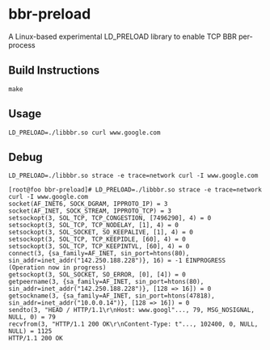# bbr-preload
A Linux-based experimental LD_PRELOAD library to enable TCP BBR per-process

## Build Instructions
`make`

## Usage
`LD_PRELOAD=./libbbr.so curl www.google.com`

## Debug
`LD_PRELOAD=./libbbr.so strace -e trace=network curl -I www.google.com`

```
[root@foo bbr-preload]# LD_PRELOAD=./libbbr.so strace -e trace=network curl -I www.google.com
socket(AF_INET6, SOCK_DGRAM, IPPROTO_IP) = 3
socket(AF_INET, SOCK_STREAM, IPPROTO_TCP) = 3
setsockopt(3, SOL_TCP, TCP_CONGESTION, [7496290], 4) = 0
setsockopt(3, SOL_TCP, TCP_NODELAY, [1], 4) = 0
setsockopt(3, SOL_SOCKET, SO_KEEPALIVE, [1], 4) = 0
setsockopt(3, SOL_TCP, TCP_KEEPIDLE, [60], 4) = 0
setsockopt(3, SOL_TCP, TCP_KEEPINTVL, [60], 4) = 0
connect(3, {sa_family=AF_INET, sin_port=htons(80), sin_addr=inet_addr("142.250.188.228")}, 16) = -1 EINPROGRESS (Operation now in progress)
getsockopt(3, SOL_SOCKET, SO_ERROR, [0], [4]) = 0
getpeername(3, {sa_family=AF_INET, sin_port=htons(80), sin_addr=inet_addr("142.250.188.228")}, [128 => 16]) = 0
getsockname(3, {sa_family=AF_INET, sin_port=htons(47818), sin_addr=inet_addr("10.0.0.14")}, [128 => 16]) = 0
sendto(3, "HEAD / HTTP/1.1\r\nHost: www.googl"..., 79, MSG_NOSIGNAL, NULL, 0) = 79
recvfrom(3, "HTTP/1.1 200 OK\r\nContent-Type: t"..., 102400, 0, NULL, NULL) = 1125
HTTP/1.1 200 OK
```
